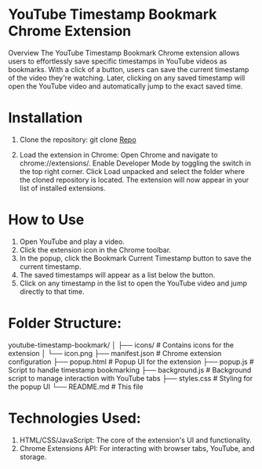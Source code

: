 # YouTube Timestamp Bookmark Chrome Extension
Overview
The YouTube Timestamp Bookmark Chrome extension allows users to effortlessly save specific timestamps in YouTube videos as bookmarks. With a click of a button, users can save the current timestamp of the video they're watching. Later, clicking on any saved timestamp will open the YouTube video and automatically jump to the exact saved time.

# Installation
1. Clone the repository:
git clone [Repo](https://github.com/Arman1263/YouTube-Timestamp-Bookmark-Chrome-Extension)

2. Load the extension in Chrome:
Open Chrome and navigate to chrome://extensions/.
Enable Developer Mode by toggling the switch in the top right corner.
Click Load unpacked and select the folder where the cloned repository is located.
The extension will now appear in your list of installed extensions.

# How to Use
1. Open YouTube and play a video.
2. Click the extension icon in the Chrome toolbar.
3. In the popup, click the Bookmark Current Timestamp button to save the current timestamp.
4. The saved timestamps will appear as a list below the button.
5. Click on any timestamp in the list to open the YouTube video and jump directly to that time.

# Folder Structure:
youtube-timestamp-bookmark/
│
├── icons/                     # Contains icons for the extension
│   └── icon.png
├── manifest.json               # Chrome extension configuration
├── popup.html                  # Popup UI for the extension
├── popup.js                    # Script to handle timestamp bookmarking
├── background.js               # Background script to manage interaction with YouTube tabs
├── styles.css                  # Styling for the popup UI
└── README.md                   # This file

# Technologies Used:
1. HTML/CSS/JavaScript: The core of the extension's UI and functionality.
2. Chrome Extensions API: For interacting with browser tabs, YouTube, and storage.
